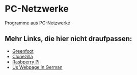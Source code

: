 # PC-Netzwerke
Programme aus PC-Netzwerke
## Mehr Links, die hier nicht draufpassen:
- [Greenfoot](https://www.greenfoot.org/door)
-  [Clonezilla](http://www.clonezilla.org/)
-  [Rasbperry Pi](https://www.raspberrypi.org/products/)
- [Us Webpage in German](https://thimbleprojects.org/netzdesk/450715/sharksite.html)
